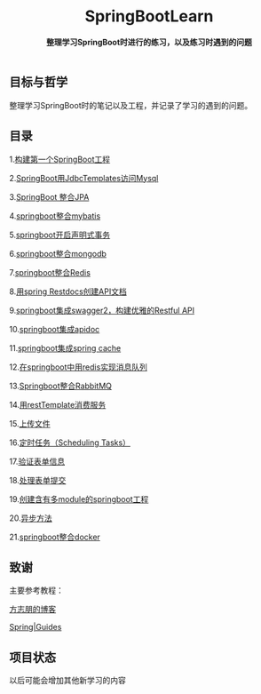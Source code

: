 <h1 align="center">SpringBootLearn</h1>

<div align="center">
  <strong>
    整理学习SpringBoot时进行的练习，以及练习时遇到的问题
  </strong>
</div>

<br>


## 目标与哲学
整理学习SpringBoot时的笔记以及工程，并记录了学习的遇到的问题。

## 目录
1.[构建第一个SpringBoot工程](springboot-first/构建第一个.md)

2.[SpringBoot用JdbcTemplates访问Mysql](springboot-jdbc/整合JDBCTemplate.md)

3.[SpringBoot 整合JPA](springboot-jpa/整合JPA.md)

4.[springboot整合mybatis](springboot-mybatis/整合mybatis.md)

5.[springboot开启声明式事务](springboot-mybatis/声明式事务.md)

6.[springboot整合mongodb](springboot-mongodb/整合MongoDB.md)

7.[springboot整合Redis](springboot-redis/整合Redis.md)

8.[用spring Restdocs创建API文档](springboot-restdoc/整合restdoc.md)

9.[springboot集成swagger2，构建优雅的Restful API](springboot-swagger/整合swagger2.md)

10.[springboot集成apidoc](springboot-apidoc/使用apidoc.md)

11.[springboot集成spring cache](springboot-cache/使用springcache.md)

12.[在springboot中用redis实现消息队列](springboot-redis/Redis实现消息队列.md)

13.[Springboot整合RabbitMQ](springboot-rabbitmq/整合Rabbitmq.md)

14.[用restTemplate消费服务](springboot-restemplate/使用RestTemplate.md)

15.[上传文件](springboot-upload-file/上传文件.md)

16.[定时任务（Scheduling Tasks）](scheduling-tasks/定时任务.md)

17.[验证表单信息](springboot-validate-form/验证表单信息.md)

18.[处理表单提交](springboot-handing-form/表单提交.md)

19.[创建含有多module的springboot工程](springboot-multi-module/多Module工程.md)

20.[异步方法](springboot-async/异步方法.md)

21.[springboot整合docker](springboot-docker/整合docker.md)

## 致谢

主要参考教程：

[方志朋的博客](https://www.fangzhipeng.com/)

[Spring|Guides](https://spring.io/guides)


## 项目状态

以后可能会增加其他新学习的内容
